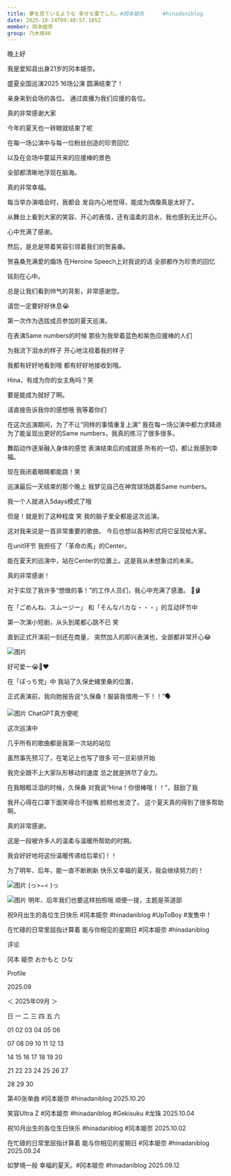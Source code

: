 ```yaml
---
title: 夢を見ているような 幸せな夏でした。#岡本姫奈      #hinadaniblog 
date: 2025-10-24T09:40:57.105Z
member: 岡本姫奈
group: 乃木坂46
---
```


晚上好

我是爱知县出身21岁的冈本姫奈。


盛夏全国巡演2025 16场公演
圆满结束了！

亲身来到会场的各位。
通过直播为我们应援的各位。

真的非常感谢大家



今年的夏天也一转眼就结束了呢



在每一场公演中与每一位粉丝创造的珍贵回忆

以及在会场中蔓延开来的应援棒的景色

全部都清晰地浮现在脑海。


真的非常幸福。


每当举办演唱会时，我都会
发自内心地觉得，能成为偶像真是太好了。


从舞台上看到大家的笑容、开心的表情，还有温柔的泪水，我也感到无比开心。


心中充满了感谢。






然后，是总是带着笑容引领着我们的贺喜桑。




贺喜桑充满爱的煽场
在Heroine Speech上对我说的话
全部都作为珍贵的回忆

铭刻在心中。






总是让我们看到帅气的背影，非常感谢您。



请您一定要好好休息😭










第一次作为选拔成员参加的夏天巡演。


在表演Same numbers的时候
那些为我举着蓝色和紫色应援棒的人们

为我流下泪水的样子
开心地注视着我的样子

我都有好好地看到哦
都有好好地接收到哦。


Hina，有成为你的女主角吗？笑


要是能成为就好了啊。


请直接告诉我你的感想哦
我等着你们







在这次巡演期间，为了不让“同样的事情重复上演”
我在每一场公演中都力求精进
为了能呈现出更好的Same numbers，我真的练习了很多很多。


舞蹈动作逐渐融入身体的感觉
表演结束后的成就感
所有的一切，都让我感到幸福。



现在我闭着眼睛都能跳！笑

巡演最后一天结束的那个晚上
我梦见自己在神宫球场跳着Same numbers。

我一个人就进入5days模式了哦


但是！就是到了这种程度 笑
我的脑子里全都是这次巡演。




这对我来说是一首非常重要的歌曲。
今后也想以各种形式将它呈现给大家。









在unit环节
我担任了「革命の馬」的Center。


能在夏天的巡演中，站在Center的位置上。这是我从未想象过的未来。


真的非常感谢！


对于实现了我许多“想做的事！”的工作人员们，我心中充满了感激。
🌹🩰






在「ごめんね、スムージー」
和「そんなバカな・・・」的互动环节中

第一次演小短剧，从头到尾都心跳不已 笑


直到正式开演前一刻还在商量，
突然加入的即兴表演也，全部都非常开心😂



![图片](https://www.nogizaka46.com/files/46/diary/n46/MEMBER/moblog/202509/mobd1IHPY.jpg)

好可爱ー😭💙❤️






在「ぼっち党」中
我站了久保史緒里桑的位置，


正式表演前，我向她报告说“久保桑！服装我借用一下！！”🗣️



![图片](https://www.nogizaka46.com/files/46/diary/n46/MEMBER/moblog/202509/mobJ4ie3r.jpg)
ChatGPT真方便呢











这次巡演中

几乎所有的歌曲都是我第一次站的站位

虽然事先预习了，在笔记上也写了很多
可一旦彩排开始

我完全跟不上大家队形移动的速度
总之就是拼尽了全力。


在我眼眶泛泪的时候，久保桑
对我说“Hina！你很棒哦！！”，鼓励了我

我开心得在口罩下面笑得合不拢嘴
脸颊也发烫了。
这个夏天真的得到了很多帮助啊。

真的非常感谢。



这是一段被许多人的温柔与温暖所帮助的时期。



我会好好地将这份温暖传递给后辈们！！



为了明年、后年，能一直不断刷新
快乐又幸福的夏天，我会继续努力的！








![图片](https://www.nogizaka46.com/files/46/diary/n46/MEMBER/moblog/202509/mobV7CSv9.jpg)
(っ>~< )っ














![图片](https://www.nogizaka46.com/files/46/diary/n46/MEMBER/moblog/202509/mob3Vmkdx.jpg)
明年、后年我们也要这样拍照哦
顺便一提，主题是茶道部













祝9月出生的各位生日快乐 #冈本姫奈 #hinadaniblog #UpToBoy #发售中！







在忙碌的日常里屈指计算着 能与你相见的星期日 #冈本姫奈 #hinadaniblog




















评论

















冈本 姫奈
おかもと ひな




Profile




















2025.09















＜
2025年09月
＞



日
一
二
三
四
五
六



01
02
03
04
05
06


07
08
09
10
11
12
13


14
15
16
17
18
19
20


21
22
23
24
25
26
27


28
29
30



























第40张单曲 #冈本姫奈 #hinadaniblog
2025.10.20





笑容Ultra Z #冈本姫奈 #hinadaniblog #Gekisuku #龙珠
2025.10.04





祝10月出生的各位生日快乐 #hinadaniblog #冈本姫奈
2025.10.02





在忙碌的日常里屈指计算着 能与你相见的星期日 #冈本姫奈 #hinadaniblog
2025.09.24





如梦境一般 幸福的夏天。#冈本姫奈 #hinadaniblog
2025.09.12